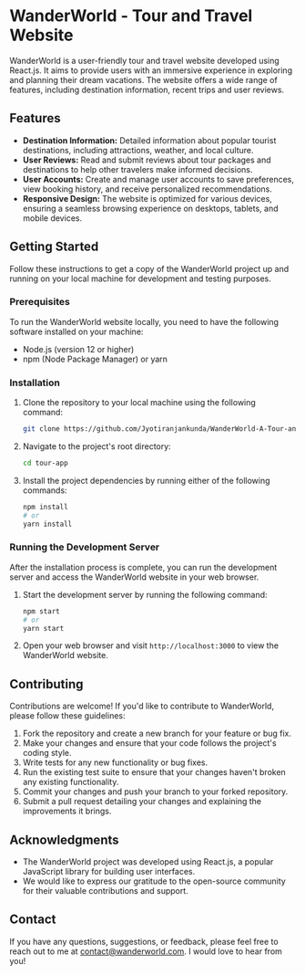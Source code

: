 # WanderWorld - Tour and Travel Website

WanderWorld is a user-friendly tour and travel website developed using React.js. It aims to provide users with an immersive experience in exploring and planning their dream vacations. The website offers a wide range of features, including destination information, recent trips and user reviews.

## Features

- **Destination Information:** Detailed information about popular tourist destinations, including attractions, weather, and local culture.
- **User Reviews:** Read and submit reviews about tour packages and destinations to help other travelers make informed decisions.
- **User Accounts:** Create and manage user accounts to save preferences, view booking history, and receive personalized recommendations.
- **Responsive Design:** The website is optimized for various devices, ensuring a seamless browsing experience on desktops, tablets, and mobile devices.

## Getting Started

Follow these instructions to get a copy of the WanderWorld project up and running on your local machine for development and testing purposes.

### Prerequisites

To run the WanderWorld website locally, you need to have the following software installed on your machine:

- Node.js (version 12 or higher)
- npm (Node Package Manager) or yarn

### Installation

1. Clone the repository to your local machine using the following command:

   ```bash
   git clone https://github.com/Jyotiranjankunda/WanderWorld-A-Tour-and-Travel-Website.git
   ```

2. Navigate to the project's root directory:

   ```bash
   cd tour-app
   ```

3. Install the project dependencies by running either of the following commands:

   ```bash
   npm install
   # or
   yarn install
   ```

### Running the Development Server

After the installation process is complete, you can run the development server and access the WanderWorld website in your web browser.

1. Start the development server by running the following command:

   ```bash
   npm start
   # or
   yarn start
   ```

2. Open your web browser and visit `http://localhost:3000` to view the WanderWorld website.

## Contributing

Contributions are welcome! If you'd like to contribute to WanderWorld, please follow these guidelines:

1. Fork the repository and create a new branch for your feature or bug fix.
2. Make your changes and ensure that your code follows the project's coding style.
3. Write tests for any new functionality or bug fixes.
4. Run the existing test suite to ensure that your changes haven't broken any existing functionality.
5. Commit your changes and push your branch to your forked repository.
6. Submit a pull request detailing your changes and explaining the improvements it brings.

## Acknowledgments

- The WanderWorld project was developed using React.js, a popular JavaScript library for building user interfaces.
- We would like to express our gratitude to the open-source community for their valuable contributions and support.

## Contact

If you have any questions, suggestions, or feedback, please feel free to reach out to me at [contact@wanderworld.com](mailto:jrk2001.mymail@gmail.com). I would love to hear from you!
